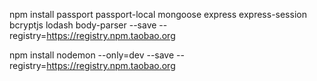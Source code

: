 npm install passport passport-local mongoose express express-session bcryptjs lodash body-parser --save --registry=https://registry.npm.taobao.org


npm install nodemon --only=dev --save --registry=https://registry.npm.taobao.org